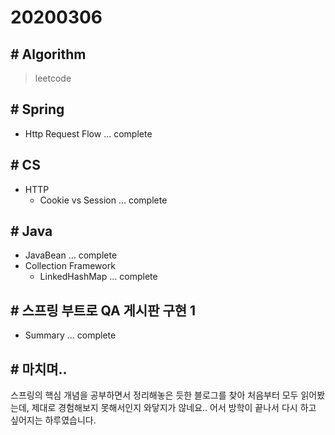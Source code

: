 # 20200306

## # Algorithm
> leetcode  

## # Spring
- Http Request Flow ... complete

## # CS
- HTTP
    - Cookie vs Session ... complete
      
## # Java
- JavaBean ... complete
- Collection Framework
    - LinkedHashMap ... complete

## # 스프링 부트로 QA 게시판 구현 1
-  Summary ... complete
    
## # 마치며.. 
스프링의 핵심 개념을 공부하면서 정리해놓은 듯한 블로그를 찾아 처음부터 모두 읽어봤는데, 제대로 경험해보지 못해서인지 와닿지가 않네요.. 어서 방학이 끝나서 다시 하고 싶어지는 하루였습니다.

